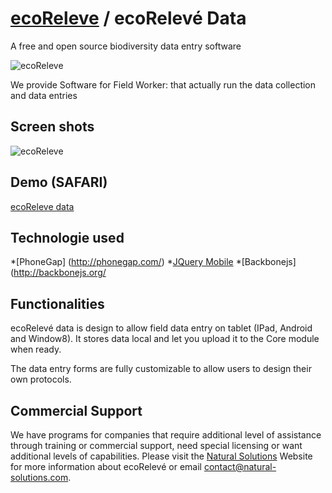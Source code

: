 [ecoReleve](http://naturalsolutions.github.com/ecoReleve/) / ecoRelevé Data
=========
A free and open source biodiversity data entry software

![ecoReleve](https://raw.github.com/NaturalSolutions/ecoReleve-Data/master/Logo/logo-LABS_DATA.jpg)

We provide Software for Field Worker: that actually run the data collection and data entries



Screen shots
------------
![ecoReleve](https://raw.github.com/NaturalSolutions/ecoReleve-Data/master/Screen/Screen.png)

Demo (SAFARI)
------------

[ecoReleve data](http://www.natural-solutions.eu/ecoreleve-mobile/)

Technologie used
------------
*[PhoneGap] (http://phonegap.com/)
*[JQuery Mobile](http://jquerymobile.com/)
*[Backbonejs](http://backbonejs.org/

Functionalities
------------

ecoRelevé data is design to allow field data entry on tablet (IPad, Android and Window8).
It stores data local and let you upload it to the Core module when ready.

The data entry forms are fully customizable to allow users to design their own protocols.


Commercial Support
------------

We have programs for companies that require additional level of assistance through training or commercial support, need special licensing or want additional levels of capabilities. Please visit the  [Natural Solutions](http://www.natural-solutions.eu/) Website for more information about ecoRelevé or email contact@natural-solutions.com.





